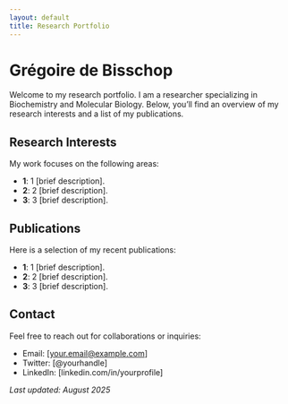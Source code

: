 ```yaml
---
layout: default
title: Research Portfolio
---
```


# Grégoire de Bisschop

Welcome to my research portfolio. I am a researcher specializing in Biochemistry and Molecular Biology. Below, you’ll find an overview of my research interests and a list of my publications.

## Research Interests

My work focuses on the following areas:

- **1**: 1 [brief description].
- **2**: 2 [brief description].
- **3**: 3 [brief description].

## Publications

Here is a selection of my recent publications:

- **1**: 1 [brief description].
- **2**: 2 [brief description].
- **3**: 3 [brief description].

## Contact

Feel free to reach out for collaborations or inquiries:
- Email: [your.email@example.com]
- Twitter: [@yourhandle]
- LinkedIn: [linkedin.com/in/yourprofile]

*Last updated: August 2025*

